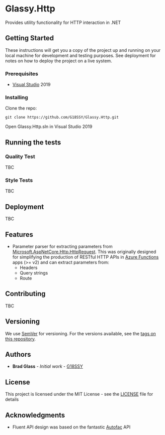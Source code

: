 # Glassy.Http
Provides utility functionality for HTTP interaction in .NET

## Getting Started

These instructions will get you a copy of the project up and running on your local machine for development and testing purposes. See deployment for notes on how to deploy the project on a live system.

### Prerequisites

- [Visual Studio](https://visualstudio.microsoft.com/) 2019

### Installing

Clone the repo:

```
git clone https://github.com/G18SSY/Glassy.Http.git
```

Open Glassy.Http.sln in Visual Studio 2019

## Running the tests

### Quality Test

TBC

### Style Tests

TBC

## Deployment

TBC

## Features

- Parameter parser for extracting parameters from [Microsoft.AspNetCore.Http.HttpRequest](https://docs.microsoft.com/en-us/dotnet/api/microsoft.aspnetcore.http.httprequest). This was originally designed for simplifying the production of RESTful HTTP APIs in [Azure Functions](https://azure.microsoft.com/en-gb/services/functions/) apps (>= v2) and can extract parameters from:
  - Headers
  - Query strings
  - Route

## Contributing

TBC

## Versioning

We use [SemVer](http://semver.org/) for versioning. For the versions available, see the [tags on this repository](https://github.com/G18SSY/Glassy.Http/releases). 

## Authors

* **Brad Glass** - *Initial work* - [G18SSY](https://github.com/G18SSY)

## License

This project is licensed under the MIT License - see the [LICENSE](LICENSE) file for details

## Acknowledgments

* Fluent API design was based on the fantastic [Autofac](https://github.com/autofac/Autofac) API
